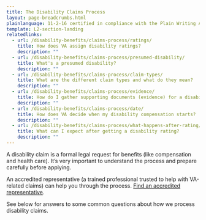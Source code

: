 ```yaml
---
title: The Disability Claims Process
layout: page-breadcrumbs.html
plainlanguage: 11-2-16 certified in compliance with the Plain Writing Act
template: L2-section-landing
relatedlinks:
  - url: /disability-benefits/claims-process/ratings/
    title: How does VA assign disability ratings?
    description: ""
  - url: /disability-benefits/claims-process/presumed-disability/
    title: What's a presumed disability?
    description: ""
  - url: /disability-benefits/claims-process/claim-types/
    title: What are the different claim types and what do they mean?
    description: ""
  - url: /disability-benefits/claims-process/evidence/
    title: How do I gather supporting documents (evidence) for a disability claim?
    description: ""
  - url: /disability-benefits/claims-process/date/
    title: How does VA decide when my disability compensation starts?
    description: ""
  - url: /disability-benefits/claims-process/what-happens-after-rating/
    title: What can I expect after getting a disability rating?
    description: ""   
---
```



A disability claim is a formal legal request for benefits (like compensation and health care). It’s very important to understand the process and prepare carefully before applying. 

An accredited representative (a trained professional trusted to help with VA-related claims) can help you through the process. [Find an accredited representative](/disability-benefits/apply-for-benefits/help/index.html).

See below for answers to some common questions about how we process disability claims.
